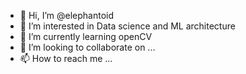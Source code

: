 - 👋 Hi, I’m @elephantoid
- 👀 I’m interested in Data science and ML architecture
- 🌱 I’m currently learning openCV
- 💞️ I’m looking to collaborate on ...
- 📫 How to reach me ...

<!---
elephantoid/elephantoid is a ✨ special ✨ repository because its `README.md` (this file) appears on your GitHub profile.
You can click the Preview link to take a look at your changes.
--->
